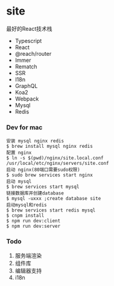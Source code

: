 # site
最好的React技术栈
+ Typescript
+ React
+ @reach/router
+ Immer
+ Rematch
+ SSR
+ I18n
+ GraphQL
+ Koa2
+ Webpack
+ Mysql
+ Redis

### Dev for mac
```shell
安装 mysql nginx redis
$ brew install mysql nginx redis
配置 nginx
$ ln -s $(pwd)/nginx/site.local.conf /usr/local/etc/nginx/servers/site.conf
启动 nginx(80端口需要sudo权限)
$ sudo brew services start nginx
启动 mysql
$ brew services start mysql
链接数据库并创建database
$ mysql -uxxx ;create database site
启动mysql和redis
$ brew services start redis mysql
$ cnpm install 
$ npm run dev:client
$ npm run dev:server
```

### Todo 
1. 服务端渲染
2. 组件库
3. 编辑器支持
4. i18n